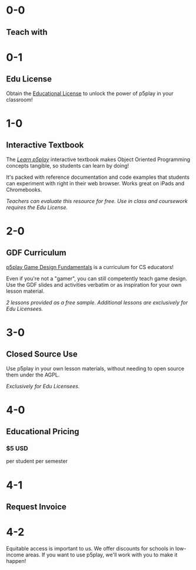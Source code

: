 # 0-0

## Teach with

# 0-1

## Edu License

Obtain the [Educational License](https://github.com/quinton-ashley/p5play-web/blob/main/teach/EDU_LICENSE.md) to unlock the power of p5play in your classroom!

# 1-0

## Interactive Textbook

The [_Learn p5play_](../learn) interactive textbook makes Object Oriented Programming concepts tangible, so students can learn by doing!

It's packed with reference documentation and code examples that students can experiment with right in their web browser. Works great on iPads and Chromebooks.

_Teachers can evaluate this resource for free. Use in class and coursework requires the Edu License._

# 2-0

## GDF Curriculum

[p5play Game Design Fundamentals](https://drive.google.com/drive/folders/1IhB6eEEABuGAe3eNEc0-SG0VujDZVDXA) is a curriculum for CS educators!

Even if you're not a "gamer", you can still competently teach game design. Use the GDF slides and activities verbatim or as inspiration for your own lesson material.

_2 lessons provided as a free sample. Additional lessons are exclusively for Edu Licensees._

# 3-0

## Closed Source Use

Use p5play in your own lesson materials, without needing to open source them under the AGPL.

_Exclusively for Edu Licensees._

# 4-0

## Educational Pricing

### $5 USD

per student per semester

# 4-1

## Request Invoice

# 4-2

Equitable access is important to us. We offer discounts for schools in low-income areas. If you want to use p5play, we'll work with you to make it happen!

